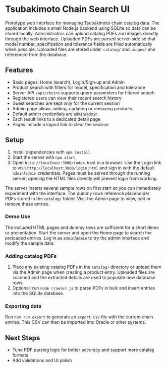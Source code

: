 # Tsubakimoto Chain Search UI

Prototype web interface for managing Tsubakimoto chain catalog data. The
application includes a small Node.js backend using SQLite so data can be stored
locally. Administrators can upload catalog PDFs and images directly through the
web interface. Uploaded PDFs are parsed server-side so that model number,
specification and tolerance fields are filled automatically when possible.
Uploaded files are stored under `catalog/` and `images/` and referenced from the
database.

## Features
- Basic pages: Home (search), Login/Sign‑up and Admin
- Product search with filters for model, specification and tolerance
- Server API `/api/chains` supports query parameters for filtered search
- Registered users can view their recent search history
- Guest searches are kept only for the current session
- Admin page allows adding, updating or removing products
- Default admin credentials are `admin`/`admin`
- Each result links to a dedicated detail page
- Pages include a logout link to clear the session

## Setup
1. Install dependencies with `npm install`
2. Start the server with `npm start`
3. Open `http://localhost:3000/index.html` in a browser. Use the Login link to
   visit `http://localhost:3000/login.html` and sign in with the default
   `admin`/`admin` credentials. Pages must be served through the running
   server; opening the HTML files directly will prevent login from working.

The server inserts several sample rows on first start so you can immediately
experiment with the interface. The dummy rows reference placeholder PDFs stored
in the `catalog/` folder. Visit the Admin page to view, edit or remove these
entries.

### Demo Use
The included HTML pages and dummy rows are sufficient for a short demo or
presentation. Start the server and open the Home page to search the preloaded
entries. Log in as `admin`/`admin` to try the admin interface and modify the
sample data.

### Adding catalog PDFs
1. Place any existing catalog PDFs in the `catalog/` directory or upload them
   via the Admin page when creating a product entry. Uploaded files are scanned
   and the extracted details are used to populate new database rows.
2. Optional: run `node crawler.js` to parse PDFs in bulk and insert entries into
   the SQLite database.

### Exporting data
Run `npm run export` to generate an `export.csv` file with the current chain
entries. This CSV can then be imported into Oracle or other systems.

## Next Steps
- Tune PDF parsing logic for better accuracy and support more catalog formats
- Add validations and UI polish
